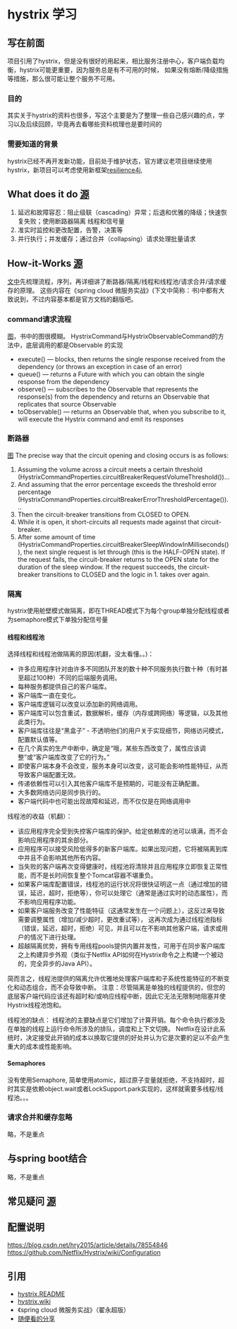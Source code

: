 # hystrix 学习

## 写在前面

项目引用了hystrix，但是没有很好的用起来，相比服务注册中心，客户端负载均衡，hystrix可能更重要，因为服务总是有不可用的时候，
如果没有熔断/降级措施等措施，那么很可能让整个服务不可用。
### 目的
其实关于hystrix的资料也很多，写这个主要是为了整理一些自己感兴趣的点，学习以及后续回顾，毕竟再去看哪些资料梳理也是要时间的
### 需要知道的背景
hystrix已经不再开发新功能，目前处于维护状态，官方建议老项目继续使用hystrix，新项目可以考虑使用新框架[resilience4j](https://github.com/resilience4j/resilience4j),
## What does it do [源](https://github.com/Netflix/Hystrix#what-does-it-do)
1) 延迟和故障容忍：阻止级联（cascading）异常；后退和优雅的降级；快速恢复失败；使用断路器隔离 线程和信号量
2) 准实时监控和更改配置，告警，决策等
3) 并行执行；并发缓存；通过合并（collapsing）请求处理批量请求

## How-it-Works [源](https://github.com/Netflix/Hystrix/wiki/How-it-Works)
[文中](https://github.com/Netflix/Hystrix/wiki/How-it-Works)先梳理流程，序列，再详细讲了断路器/隔离/线程和线程池/请求合并/请求缓存的原理。
这些内容在《spring cloud 微服务实战》(下文中简称：书)中都有大致说到，不过内容基本都是官方文档的翻版吧。

### command请求流程 
[图](https://raw.githubusercontent.com/wiki/Netflix/Hystrix/images/hystrix-command-flow-chart.png)，书中的图很模糊。
HystrixCommand与HystrixObservableCommand的方法中，底层调用的都是Observable 的实现
- execute() — blocks, then returns the single response received from the dependency (or throws an exception in case of an error)
- queue() — returns a Future with which you can obtain the single response from the dependency
- observe() — subscribes to the Observable that represents the response(s) from the dependency and returns an Observable that replicates that source Observable
- toObservable() — returns an Observable that, when you subscribe to it, will execute the Hystrix command and emit its responses
### 断路器
[图](https://raw.githubusercontent.com/wiki/Netflix/Hystrix/images/circuit-breaker-1280.png)
The precise way that the circuit opening and closing occurs is as follows:

1. Assuming the volume across a circuit meets a certain threshold (HystrixCommandProperties.circuitBreakerRequestVolumeThreshold())...
2. And assuming that the error percentage exceeds the threshold error percentage (HystrixCommandProperties.circuitBreakerErrorThresholdPercentage())...
3. Then the circuit-breaker transitions from CLOSED to OPEN.
4. While it is open, it short-circuits all requests made against that circuit-breaker.
5. After some amount of time (HystrixCommandProperties.circuitBreakerSleepWindowInMilliseconds()), the next single request is let through (this is the HALF-OPEN state). 
If the request fails, the circuit-breaker returns to the OPEN state for the duration of the sleep window. If the request succeeds, 
the circuit-breaker transitions to CLOSED and the logic in 1. takes over again.

### 隔离
hystrix使用舱壁模式做隔离，即在THREAD模式下为每个group单独分配线程或者为semaphore模式下单独分配信号量


#### 线程和线程池
选择线程和线程池做隔离的原因(机翻，没太看懂。。)：
- 许多应用程序针对由许多不同团队开发的数十种不同服务执行数十种（有时甚至超过100种）不同的后端服务调用。
- 每种服务都提供自己的客户端库。
- 客户端库一直在变化。
- 客户端库逻辑可以改变以添加新的网络调用。
- 客户端库可以包含重试，数据解析，缓存（内存或跨网络）等逻辑，以及其他此类行为。
- 客户端库往往是“黑盒子” - 不透明他们的用户关于实现细节，网络访问模式，配置默认值等。
- 在几个真实的生产中断中，确定是“哦，某些东西改变了，属性应该调整”或“客户端库改变了它的行为。”
- 即使客户端本身不会改变，服务本身可以改变，这可能会影响性能特征，从而导致客户端配置无效。
- 传递依赖性可以引入其他客户端库不是预期的，可能没有正确配置。
- 大多数网络访问是同步执行的。
- 客户端代码中也可能出现故障和延迟，而不仅仅是在网络调用中

线程池的收益（机翻）：
- 该应用程序完全受到失控客户端库的保护。给定依赖库的池可以填满，而不会影响应用程序的其余部分。
- 应用程序可以接受风险低得多的新客户端库。如果出现问题，它将被隔离到库中并且不会影响其他所有内容。
- 当失败的客户端再次变得健康时，线程池将清除并且应用程序立即恢复正常性能，而不是长时间恢复整个Tomcat容器不堪重负。
- 如果客户端库配置错误，线程池的运行状况将很快证明这一点（通过增加的错误，延迟，超时，拒绝等），你可以处理它（通常是通过实时的动态属性），而不影响应用程序功能。
- 如果客户端服务改变了性能特征（这通常发生在一个问题上），这反过来导致需要调整属性（增加/减少超时，更改重试等），
这再次成为通过线程池指标（错误，延迟，超时，拒绝）可见，并且可以在不影响其他客户端，请求或用户的情况下进行处理。
- 超越隔离优势，拥有专用线程pools提供内置并发性，可用于在同步客户端库之上构建异步外观（类似于Netflix API如何在Hystrix命令之上构建一个被动的，完全异步的Java API）。

简而言之，线程池提供的隔离允许优雅地处理客户端库和子系统性能特征的不断变化和动态组合，而不会导致中断。
注意：尽管隔离是单独的线程提供的，但您的底层客户端代码应该还有超时和/或响应线程中断，因此它无法无限制地阻塞并使Hystrix线程池饱和。

线程池的缺点：
线程池的主要缺点是它们增加了计算开销。每个命令执行都涉及在单独的线程上运行命令所涉及的排队，调度和上下文切换。
Netflix在设计此系统时，决定接受此开销的成本以换取它提供的好处并认为它是次要的足以不会产生重大的成本或性能影响。

#### Semaphores
没有使用Semaphore, 简单使用atomic，超过原子变量就拒绝，不支持超时，超时其实是依赖object.wait或者LockSupport.park实现的，这样就需要多线程/线程池。。。


### 请求合并和缓存忽略
略，不是重点

## 与spring boot结合
略，不是重点


## 常见疑问 [源](https://github.com/Netflix/Hystrix/wiki/FAQ%20:%20General)


## 配置说明
https://blog.csdn.net/hry2015/article/details/78554846
https://github.com/Netflix/Hystrix/wiki/Configuration


## 引用

- [hystrix.README](https://github.com/Netflix/Hystrix/blob/master/README.md)
- [hystrix.wiki](https://github.com/Netflix/Hystrix/wiki)
- 《spring cloud 微服务实战》（翟永超版）
- [随便看的分享](https://www.jianshu.com/p/6c574abe50c1)